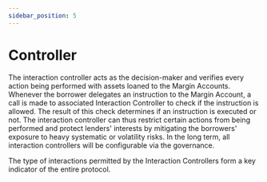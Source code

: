 ```yaml
---
sidebar_position: 5
---
```

# Controller

The interaction controller acts as the decision-maker and verifies every action
being performed with assets loaned to the Margin Accounts. Whenever the 
borrower delegates an instruction to the Margin Account, a call is made to 
associated Interaction Controller to check if the instruction is allowed. 
The result of this check determines if an instruction is executed or not.
The interaction controller can thus restrict certain actions from being 
performed and protect lenders' interests by mitigating the borrowers' exposure 
to heavy systematic or volatility risks. In the long term, all interaction 
controllers will be configurable via the governance.

The type of interactions permitted by the Interaction Controllers form a key indicator of the entire protocol.